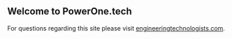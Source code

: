 ## Welcome to PowerOne.tech

For questions regarding this site please visit [engineeringtechnologists.com](https://engineeringtechnologists.com).
